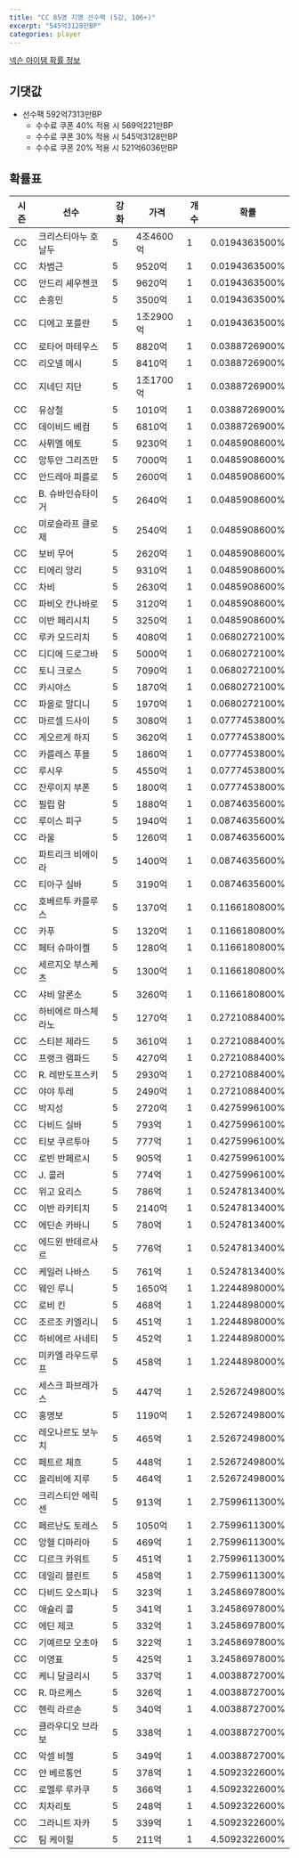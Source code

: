 ```yaml
---
title: "CC 85명 지명 선수팩 (5강, 106+)"
excerpt: "545억3128만BP"
categories: player
---
```

[넥슨 아이템 확률 정보](http://iteminfo.nexon.com/probability/fco?sn=7348)

## 기댓값
- 선수팩 592억7313만BP
  - 수수료 쿠폰 40% 적용 시 569억221만BP
  - 수수료 쿠폰 30% 적용 시 545억3128만BP
  - 수수료 쿠폰 20% 적용 시 521억6036만BP


## 확률표

|시즌|선수|강화|가격|개수|확률|
|---|---|---|---|---|---|
|CC|크리스티아누 호날두|5|4조4600억|1|0.0194363500%|
|CC|차범근|5|9520억|1|0.0194363500%|
|CC|안드리 셰우첸코|5|9620억|1|0.0194363500%|
|CC|손흥민|5|3500억|1|0.0194363500%|
|CC|디에고 포를란|5|1조2900억|1|0.0194363500%|
|CC|로타어 마테우스|5|8820억|1|0.0388726900%|
|CC|리오넬 메시|5|8410억|1|0.0388726900%|
|CC|지네딘 지단|5|1조1700억|1|0.0388726900%|
|CC|유상철|5|1010억|1|0.0388726900%|
|CC|데이비드 베컴|5|6810억|1|0.0388726900%|
|CC|사뮈엘 에토|5|9230억|1|0.0485908600%|
|CC|앙투안 그리즈만|5|7000억|1|0.0485908600%|
|CC|안드레아 피를로|5|2600억|1|0.0485908600%|
|CC|B. 슈바인슈타이거|5|2640억|1|0.0485908600%|
|CC|미로슬라프 클로제|5|2540억|1|0.0485908600%|
|CC|보비 무어|5|2620억|1|0.0485908600%|
|CC|티에리 앙리|5|9310억|1|0.0485908600%|
|CC|차비|5|2630억|1|0.0485908600%|
|CC|파비오 칸나바로|5|3120억|1|0.0485908600%|
|CC|이반 페리시치|5|3250억|1|0.0485908600%|
|CC|루카 모드리치|5|4080억|1|0.0680272100%|
|CC|디디에 드로그바|5|5000억|1|0.0680272100%|
|CC|토니 크로스|5|7090억|1|0.0680272100%|
|CC|카시야스|5|1870억|1|0.0680272100%|
|CC|파올로 말디니|5|1970억|1|0.0680272100%|
|CC|마르셀 드사이|5|3080억|1|0.0777453800%|
|CC|게오르게 하지|5|3620억|1|0.0777453800%|
|CC|카를레스 푸욜|5|1860억|1|0.0777453800%|
|CC|루시우|5|4550억|1|0.0777453800%|
|CC|잔루이지 부폰|5|1800억|1|0.0777453800%|
|CC|필립 람|5|1880억|1|0.0874635600%|
|CC|루이스 피구|5|1940억|1|0.0874635600%|
|CC|라울|5|1260억|1|0.0874635600%|
|CC|파트리크 비에이라|5|1400억|1|0.0874635600%|
|CC|티아구 실바|5|3190억|1|0.0874635600%|
|CC|호베르투 카를루스|5|1370억|1|0.1166180800%|
|CC|카푸|5|1320억|1|0.1166180800%|
|CC|페터 슈마이켈|5|1280억|1|0.1166180800%|
|CC|세르지오 부스케츠|5|1300억|1|0.1166180800%|
|CC|샤비 알론소|5|3260억|1|0.1166180800%|
|CC|하비에르 마스체라노|5|1270억|1|0.2721088400%|
|CC|스티븐 제라드|5|3610억|1|0.2721088400%|
|CC|프랭크 램파드|5|4270억|1|0.2721088400%|
|CC|R. 레반도프스키|5|2930억|1|0.2721088400%|
|CC|야야 투레|5|2490억|1|0.2721088400%|
|CC|박지성|5|2720억|1|0.4275996100%|
|CC|다비드 실바|5|793억|1|0.4275996100%|
|CC|티보 쿠르투아|5|777억|1|0.4275996100%|
|CC|로빈 반페르시|5|905억|1|0.4275996100%|
|CC|J. 콜러|5|774억|1|0.4275996100%|
|CC|위고 요리스|5|786억|1|0.5247813400%|
|CC|이반 라키티치|5|2140억|1|0.5247813400%|
|CC|에딘손 카바니|5|780억|1|0.5247813400%|
|CC|에드윈 반데르사르|5|776억|1|0.5247813400%|
|CC|케일러 나바스|5|761억|1|0.5247813400%|
|CC|웨인 루니|5|1650억|1|1.2244898000%|
|CC|로비 킨|5|468억|1|1.2244898000%|
|CC|조르조 키엘리니|5|451억|1|1.2244898000%|
|CC|하비에르 사네티|5|452억|1|1.2244898000%|
|CC|미카엘 라우드루프|5|458억|1|1.2244898000%|
|CC|세스크 파브레가스|5|447억|1|2.5267249800%|
|CC|홍명보|5|1190억|1|2.5267249800%|
|CC|레오나르도 보누치|5|465억|1|2.5267249800%|
|CC|페트르 체흐|5|448억|1|2.5267249800%|
|CC|올리비에 지루|5|464억|1|2.5267249800%|
|CC|크리스티안 에릭센|5|913억|1|2.7599611300%|
|CC|페르난도 토레스|5|1050억|1|2.7599611300%|
|CC|앙헬 디마리아|5|469억|1|2.7599611300%|
|CC|디르크 카위트|5|451억|1|2.7599611300%|
|CC|데일리 블린트|5|458억|1|2.7599611300%|
|CC|다비드 오스피나|5|323억|1|3.2458697800%|
|CC|애슐리 콜|5|341억|1|3.2458697800%|
|CC|에딘 제코|5|332억|1|3.2458697800%|
|CC|기예르모 오초아|5|322억|1|3.2458697800%|
|CC|이영표|5|425억|1|3.2458697800%|
|CC|케니 달글리시|5|337억|1|4.0038872700%|
|CC|R. 마르케스|5|326억|1|4.0038872700%|
|CC|헨릭 라르손|5|340억|1|4.0038872700%|
|CC|클라우디오 브라보|5|338억|1|4.0038872700%|
|CC|악셀 비첼|5|349억|1|4.0038872700%|
|CC|얀 베르통언|5|378억|1|4.5092322600%|
|CC|로멜루 루카쿠|5|366억|1|4.5092322600%|
|CC|치차리토|5|248억|1|4.5092322600%|
|CC|그라니트 자카|5|339억|1|4.5092322600%|
|CC|팀 케이힐|5|211억|1|4.5092322600%|
